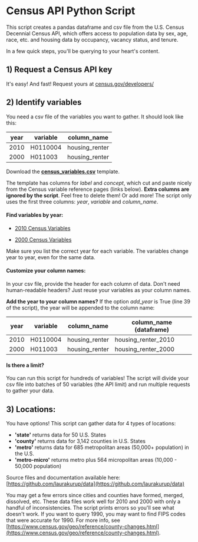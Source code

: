 # Census API Python Script

This script creates a pandas dataframe and csv file from the U.S. Census Decennial Census API, which offers access to population data by sex, age, race, etc. and housing data by occupancy, vacancy status, and tenure. 

In a few quick steps, you'll be querying to your heart's content.


## 1) Request a Census API key

It's easy!  And fast! Request yours at [census.gov/developers/](http://www.census.gov/developers/)


## 2) Identify variables

You need a csv file of the variables you want to gather.  It should look like this:

| year | variable | column_name    |
|------|----------|----------------|
| 2010 | H0110004 | housing_renter |
| 2000 | H011003  | housing_renter |

Download the **[census_variables.csv](https://github.com/laurakurup/census-api/raw/master/census_variables.csv)** template.

The template has columns for _label_ and _concept_, which cut and paste nicely from the Census variable reference pages (links below).  **Extra columns are ignored by the script**. Feel free to delete them!  Or add more!  The script only uses the first three columns: _year_, _variable_ and _column_name_.  

#### Find variables by year:

+ [2010 Census Variables](http://api.census.gov/data/2010/sf1/variables.html)

+ [2000 Census Variables](http://api.census.gov/data/2000/sf1/variables.html)
 
Make sure you list the correct year for each variable.  The variables change year to year, even for the same data.

#### Customize your column names:

In your csv file, provide the header for each column of data.  Don't need human-readable headers?  Just reuse your variables as your column names.  

**Add the year to your column names?**  If the option _add_year_ is True (line 39 of the script), the year will be appended to the column name:

| year | variable | column_name   | column_name (dataframe)    |
|------|----------|----------------| -----------------------------|
| 2010 | H0110004 | housing_renter | housing_renter_2010 |
| 2000 | H011003  | housing_renter | housing_renter_2000 |


#### Is there a limit?
You can run this script for hundreds of variables!  The script will divide your csv file into batches of 50 variables (the API limit) and run multiple requests to gather your data.




## 3) Locations:

You have options!  This script can gather data for 4 types of locations:

+ **'state'** returns data for 50 U.S. States 
+ **'county'** returns data for 3,142 counties in U.S. States
+ **'metro'** returns data for 685 metropolitan areas (50,000+ population) in the U.S.
+ **'metro-micro'** returns metro plus 564 micropolitan areas (10,000 - 50,000 population)

Source files and documentation available here: [https://github.com/laurakurup/data](https://github.com/laurakurup/data)

You may get a few errors since cities and counties have formed, merged, dissolved, etc. These data files work well for 2010 and 2000 with only a handful of inconsistencies.  The script prints errors so you'll see what doesn't work.  If you want to query 1990, you may want to find FIPS codes that were accurate for 1990. For more info, see [https://www.census.gov/geo/reference/county-changes.html](https://www.census.gov/geo/reference/county-changes.html).    





